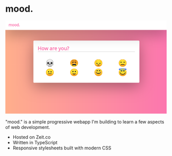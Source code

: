 
# mood.

![example screenshot](screenshot.png "Example Screenshot")

"mood." is a simple progressive webapp I'm building to learn a few aspects of web development.

- Hosted on Zeit.co
- Written in TypeScript
- Responsive stylesheets built with modern CSS
